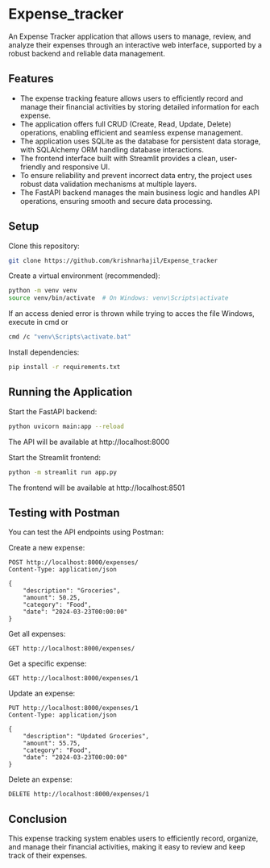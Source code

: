 # Expense_tracker
An Expense Tracker application that allows users to manage, review, and analyze their expenses through an interactive web interface, supported by a robust backend and reliable data management.


## Features

- The expense tracking feature allows users to efficiently record and manage their financial activities by storing detailed information for each expense.
- The application offers full CRUD (Create, Read, Update, Delete) operations, enabling efficient and seamless expense management.
- The application uses SQLite as the database for persistent data storage, with SQLAlchemy ORM handling database interactions.
- The frontend interface built with Streamlit provides a clean, user-friendly and responsive UI.
- To ensure reliability and prevent incorrect data entry, the project uses robust data validation mechanisms at multiple layers.
- The FastAPI backend manages the main business logic and handles API operations, ensuring smooth and secure data processing.

## Setup

Clone this repository:
```bash
git clone https://github.com/krishnarhajil/Expense_tracker
```

Create a virtual environment (recommended):
```bash
python -m venv venv
source venv/bin/activate  # On Windows: venv\Scripts\activate
```

If an access denied error is thrown while trying to acces the file Windows, execute in cmd or
```bash
cmd /c "venv\Scripts\activate.bat"
```

Install dependencies:
```bash
pip install -r requirements.txt
```

## Running the Application

Start the FastAPI backend:
```bash
python uvicorn main:app --reload
```
The API will be available at http://localhost:8000

Start the Streamlit frontend:
```bash
python -m streamlit run app.py
```
The frontend will be available at http://localhost:8501


## Testing with Postman

You can test the API endpoints using Postman:

Create a new expense:
```
POST http://localhost:8000/expenses/
Content-Type: application/json

{
    "description": "Groceries",
    "amount": 50.25,
    "category": "Food",
    "date": "2024-03-23T00:00:00"
}
```

Get all expenses:
```
GET http://localhost:8000/expenses/
```

Get a specific expense:
```
GET http://localhost:8000/expenses/1
```

Update an expense:
```
PUT http://localhost:8000/expenses/1
Content-Type: application/json

{
    "description": "Updated Groceries",
    "amount": 55.75,
    "category": "Food",
    "date": "2024-03-23T00:00:00"
}
```

Delete an expense:
```
DELETE http://localhost:8000/expenses/1
```

## Conclusion
This expense tracking system enables users to efficiently record, organize, and manage their financial activities, making it easy to review and keep track of their expenses.

